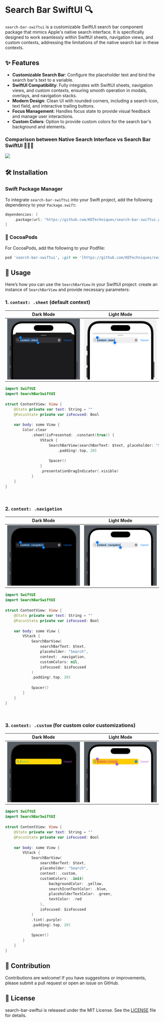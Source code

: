 # Search Bar SwiftUI 🔍

`search-bar-swiftui` is a customizable SwiftUI search bar component package that mimics Apple's native search interface. It is specifically designed to work seamlessly within SwiftUI sheets, navigation views, and custom contexts, addressing the limitations of the native search bar in these contexts.

## ✨ Features

- **Customizable Search Bar**: Configure the placeholder text and bind the search bar's text to a variable.
- **SwiftUI Compatibility**: Fully integrates with SwiftUI sheets, navigation views, and custom contexts, ensuring smooth operation in modals, overlays, and navigation stacks.
- **Modern Design**: Clean UI with rounded corners, including a search icon, text field, and interactive trailing buttons.
- **Focus Management**: Handles focus state to provide visual feedback and manage user interactions.
- **Custom Colors**: Option to provide custom colors for the search bar's background and elements.

### Comparison between Native Search Interface vs Search Bar SwiftUI 💁🏻‍♂️
<img src='https://github.com/KDTechniques/search-bar-swiftui/blob/main/readme_images/Comparison.gif?raw=true'>

## 🛠️ Installation

### Swift Package Manager

To integrate `search-bar-swiftui` into your Swift project, add the following dependency to your `Package.swift`:

```swift
dependencies: [
    .package(url: "https://github.com/KDTechniques/search-bar-swiftui.git", from: "1.0.0")
]
```
### 🫛 CocoaPods
For CocoaPods, add the following to your Podfile:

```ruby
pod 'search-bar-swiftui', :git => '[https://github.com/KDTechniques/search-bar-swiftui.git](https://github.com/KDTechniques/search-bar-swiftui.git)'
```

## 📖 Usage
Here’s how you can use the `SearchBarView` in your SwiftUI project: create an instance of `SearchBarView` and provide necessary parameters:

### 1. `context: .sheet` (default context)

|Dark Mode|Light Mode|
|-|-|
|<img src='https://github.com/KDTechniques/search-bar-swiftui/blob/main/readme_images/Sheet_Context_Dark.png?raw=true'>|<img src='https://github.com/KDTechniques/search-bar-swiftui/blob/main/readme_images/Sheet_Context_Light.png?raw=true'>|

```swift
import SwiftUI
import SearchBarSwiftUI

struct ContentView: View {
    @State private var text: String = ""
    @FocusState private var isFocused: Bool

    var body: some View {
        Color.clear
            .sheet(isPresented: .constant(true)) {
                VStack {
                    SearchBarView(searchBarText: $text, placeholder: "Search", context: .sheet, customColors: nil, isFocused: $isFocused)
                        .padding(.top, 20)
                    
                    Spacer()
                }
                .presentationDragIndicator(.visible)
            }
    }
}
```

<br>

### 2. `context: .navigation`

|Dark Mode|Light Mode|
|-|-|
|<img src='https://github.com/KDTechniques/search-bar-swiftui/blob/main/readme_images/Navigation_Context_Dark.png?raw=true'>|<img src='https://github.com/KDTechniques/search-bar-swiftui/blob/main/readme_images/Navigation_Context_Light.png?raw=true'>|

```swift
import SwiftUI
import SearchBarSwiftUI

struct ContentView: View {
    @State private var text: String = ""
    @FocusState private var isFocused: Bool

    var body: some View {
        VStack {
            SearchBarView(
                searchBarText: $text,
                placeholder: "Search",
                context: .navigation,
                customColors: nil,
                isFocused: $isFocused
            )
            .padding(.top, 20)
            
            Spacer()
        }
    }
}
```

<br>

### 3. `context: .custom` (for custom color customizations)

|Dark Mode|Light Mode|
|-|-|
|<img src='https://github.com/KDTechniques/search-bar-swiftui/blob/main/readme_images/Custom_Context_Dark.png?raw=true'>|<img src='https://github.com/KDTechniques/search-bar-swiftui/blob/main/readme_images/Custom_Context_Light.png?raw=true'>|

```swift
import SwiftUI
import SearchBarSwiftUI

struct ContentView: View {
    @State private var text: String = ""
    @FocusState private var isFocused: Bool

    var body: some View {
        VStack {
            SearchBarView(
                searchBarText: $text,
                placeholder: "Search",
                context: .custom,
                customColors: .init(
                    backgroundColor: .yellow,
                    searchIconTextColor: .blue,
                    placeholderTextColor: .green,
                    textColor: .red
                ),
                isFocused: $isFocused
            )
            .tint(.purple)
            .padding(.top, 20)
                    
            Spacer()
        }
    }
}
```

## 🤝 Contribution
Contributions are welcome! If you have suggestions or improvements, please submit a pull request or open an issue on GitHub.

## 📜 License
search-bar-swiftui is released under the MIT License. See the [LICENSE](https://github.com/KDTechniques/search-bar-swiftui/blob/main/LICENSE) file for details.
